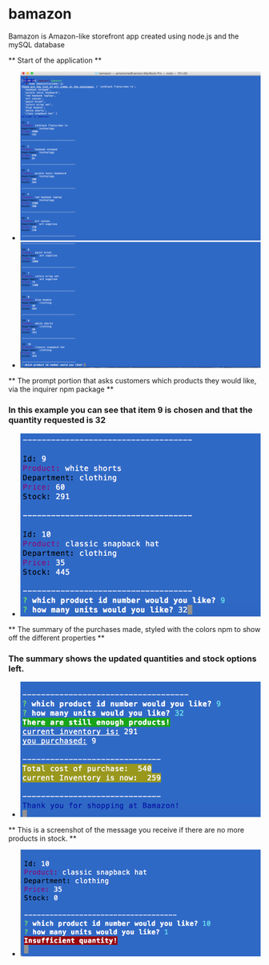 # bamazon
Bamazon is Amazon-like storefront app created using node.js and the mySQL database


** Start of the application **
+ ![Part 1 of application](/screenshots/startApp.png)
+ ![Part 2 of application](/screenshots/startAppTwo.png)




** The prompt portion that asks customers which products they would like, via the inquirer npm package **
### In this example you can see that item 9 is chosen and that the quantity requested is 32 ###
+ ![prompt questions](/screenshots/promptQuestions.png)



** The summary of the purchases made, styled with the colors npm to show off the different properties **
### The summary shows the updated quantities and stock options left. ###
+ ![summary](/screenshots/summaryOfPurchase.png)

** This is a screenshot of the message you receive if there are no more products in stock. **
+ ![insufficient](/screenshots/insufficientQuantity.png)
